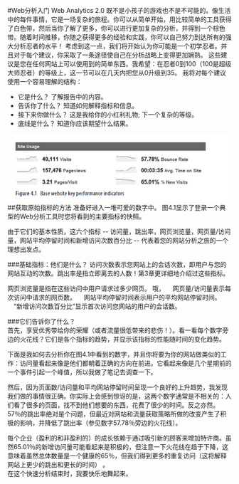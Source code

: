 #Web分析入门
Web Analytics 2.0 既不是小孩子的游戏也不是不可能的。像生活中的每件事情，它是一场复杂的旅程。你可以从简单开始，用比较简单的工具获得了白色带，然后当你了解了更多，你可以进行更加复杂的分析，并得到一个棕色带。随着时间推移，你随之获得更多的经验和实践，你可以自己努力到达所有的强大分析忍者的水平！
考虑到这一点，我们将开始认为你可能是一个初学忍者。并且对于每个建议，你采取了一条途径使自己在分析战略上变得更加娴熟。
这些建议是您在任何网站上可以使用到的简单东西。我希望：在忍者0到100（100是超级大师忍者）的等级上，这一节可以在几天内把您从0升级到35。
我将对每个建议使用一个容易理解的结构：
* 它是什么？  了解报告中的内容。
* 告诉你了什么？  知道如何解释指标和信息。
* 接下来你做什么？  这是我给你的小红利礼物; 下一个复杂的等级。
* 底线是什么？  知道你应该期望什么结果。

![4.1](../images/4.1.png "4.1")
##获取原始指标的方法
准备好进入一堆可爱的数字中。 图4.1显示了登录一个典型的Web分析工具时您将看到的主要指标的快照。

由于它们的基本性质，这六个指标 -- 访问量，跳出率，网页浏览量，网页量/访问量，网站平均停留时间和新增访问次数百分比 -- 代表着您的网站分析之旅的一个理想出发点。

###基础指标：他们是什么？ 
访问次数表示您网站上的会话次数，即用户与您的网站互动的次数。跳出率是指立即离去的人数！第3章更详细地介绍过这些指标。

网页浏览量是指在这些访问中用户请求过多少网页。 哦，
&emsp;网页量/访问量表示每次访问中请求的网页数。
&emsp;网站平均停留时间表示用户的平均网站停留时间。
&emsp;“新增访问次数百分比”显示首次访问您网站的用户的会话数。

###它们告诉你了什么？  
首先，享受优秀带给你的荣耀（或者流量很低带来的悲伤！）。看一看每个数字旁边的火花线？它们是各个指标的趋势，并显示该指标的性能随时间的变化趋势。

下面是我如何去分析你在图4.1中看到的数字，并且你将要为你的网站做类似的工作：访问量看起来像是他们都朝着正确的方向在前进。它看起来像是几个星期前的一个事件引起一个峰值，所以我做了笔记去调查一下。

然后，因为页面数/访问量和平均网站停留时间呈现一个良好的上升趋势，我发现我们做的事情很正确。你实际上会感到惊讶的是，这两个数字通常是不相关的：人们看了很多的页面，找不到他们想要的东西，花费了很少的时间。反之亦然。
57％的跳出率绝对是个问题，但最近对网站和流量获取策略所做的改变产生了积极的影响，并降低了跳出率（参见数字57.78％旁边的火花线）。

每个企业（盈利的和非盈利的）的成长依赖于通过吸引新的顾客来增加特许商。虽然65.01％的新增访问量可能看起来是积极的，但注意一下火花线在趋于下降，这意味着虽然总体数量是一个健康的65％，但我们得到更多的重复访问（这将解释网站上更少的跳出和更长的时间） 。  
在这个快速分析结束时，我要快乐地舞起来。
